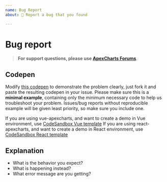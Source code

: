 ```yaml
---
name: Bug Report
about: 🐞 Report a bug that you found

---
```


# Bug report

> **For support questions, please use [ApexCharts Forums](https://apexcharts.com/forums/)**.

## Codepen

Modify [this codepen](https://codepen.io/apexcharts/pen/bxzgZJ) to demonstrate the problem clearly, just fork it and paste the resulting codepen in your issue. Please make sure this is a **minimal example**, containing only the minimum necessary code to help us troubleshoot your problem. Issues/bug reports without reproducible example will be given least priority, so make sure you include one.

If you are using vue-apexcharts, and want to create a demo in Vue environment, use [CodeSandbox Vue template](https://codesandbox.io/s/pwwz8009n0)
If you are using react-apexcharts, and want to create a demo in React environment, use [CodeSandbox React template](https://codesandbox.io/s/6yoqonyo7r)


## Explanation

- What is the behavior you expect?
- What is happening instead?
- What error message are you getting?

